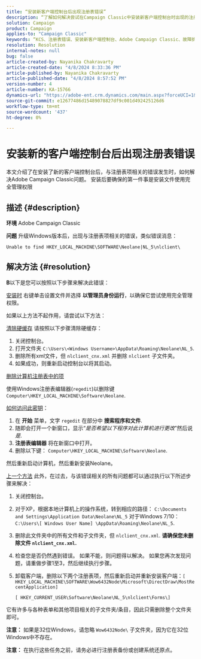 ```yaml
---
title: “安装新客户端控制台后出现注册表错误”
description: “了解如何解决尝试在Campaign Classic中安装新客户端控制台时出现的注册表项错误。”
solution: Campaign
product: Campaign
applies-to: "Campaign Classic"
keywords: “KCS、注册表错误、安装新客户端控制台、Adobe Campaign Classic、故障排除、清除缓存、regedit、注册表项”
resolution: Resolution
internal-notes: null
bug: false
article-created-by: Nayanika Chakravarty
article-created-date: "4/8/2024 8:33:36 PM"
article-published-by: Nayanika Chakravarty
article-published-date: "4/8/2024 8:57:52 PM"
version-number: 4
article-number: KA-15766
dynamics-url: "https://adobe-ent.crm.dynamics.com/main.aspx?forceUCI=1&pagetype=entityrecord&etn=knowledgearticle&id=78a65c42-e7f5-ee11-a1fe-6045bd006295"
source-git-commit: e12677486d15489078827df9c001d492425126d6
workflow-type: tm+mt
source-wordcount: '437'
ht-degree: 0%

---
```


# 安装新的客户端控制台后出现注册表错误


本文介绍了在安装了新的客户端控制台后，与注册表项相关的错误发生时，如何解决Adobe Campaign Classic问题。 安装后要确保的第一件事是安装文件使用完全管理权限

## 描述 {#description}


<b>环境</b>
Adobe Campaign Classic

<b>问题</b>
升级Windows版本后，出现与注册表项相关的错误，类似错误消息：


```
Unable to find HKEY_LOCAL_MACHINE\SOFTWARE\Neolane|NL_5\nlclient\
```



## 解决方法 {#resolution}


<b>B</b>以下是您可以按照以下步骤来解决此错误：

<u>安装时</u>
右键单击设置文件并选择 <b>以管理员身份运行</b>，以确保它尝试使用完全管理权限。

如果以上方法不起作用，请尝试以下方法：

<u>清除硬缓存</u>
请按照以下步骤清除硬缓存：

1. 关闭控制台。
2. 打开文件夹 `C:\Users\<Windows Username>\AppData\Roaming\Neolane\NL_5`.
3. 删除所有xml文件，但 `nlclient_cnx.xml` 并删除 `nlclient` 子文件夹。
4. 如果成功，则重新启动控制台以将其启动。


<u>删除计算机注册表中的项</u>

使用Windows注册表编辑器(`regedit`)以删除键 `Computer\HKEY_LOCAL_MACHINE\Software\Neolane`.

<u>如何访问此密钥</u>：

1. 在 <b>开始</b> 菜单，文字 `regedit` 在部分中 <b>搜索程序和文件</b>.
2. 随即会打开一个新窗口，显示“*是否希望以下程序对此计算机进行更改*”然后说 *是*.
3. <b>注册表编辑器</b> 将在新窗口中打开。
4. 删除以下键： `Computer\HKEY_LOCAL_MACHINE\Software\Neolane`.


然后重新启动计算机，然后重新安装Neolane。

<u>上一个方法</u>
此外，在过去，与该错误相关的所有问题都可以通过执行以下所述步骤来解决：

1. 关闭控制台。
2. 对于XP，根据本地计算机上的操作系统，转到相应的路径： `C:\Documents and Settings\Application Data\Neolane\NL_5` 对于Windows 7/10： `C:\Users\[ Windows User Name] \AppData\Roaming\Neolane\NL_5`.
3. 删除此文件夹中的所有文件和子文件夹，但 `nlclient_cnx.xml`. <b>请确保您未删除文件 `nlclient_cnx.xml`.</b>
4. 检查您是否仍然遇到错误。 如果不能，则问题得以解决。 如果您再次发现问题，请重做步骤1至3，然后继续执行步骤。
5. 卸载客户端，删除以下两个注册表项，然后重新启动并重新安装客户端：`[ HKEY_LOCAL_MACHINE\SOFTWARE\Wow6432Node\Microsoft\DirectDraw\MostRecentApplication]`

   `[ HKEY_CURRENT_USER\Software\Neolane\NL_5\nlclient\Forms\]`


它有许多与各种表单和其他项目相关的子文件夹/条目，因此只需删除整个文件夹即可。

<b>注意：</b> 如果是32位Windows，请忽略 `Wow6432Node\` 子文件夹，因为它在32位Windows中不存在。

<b>注意：</b> 在执行这些任务之前，请务必进行注册表备份或创建系统还原点。

